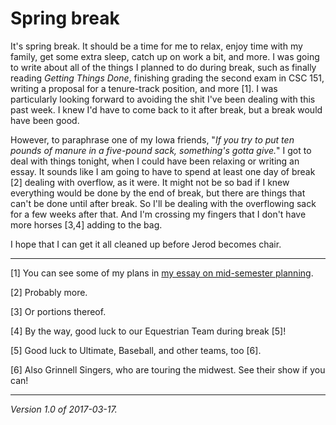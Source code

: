 Spring break
============

It's spring break.  It should be a time for me to relax, enjoy time with
my family, get some extra sleep, catch up on work a bit, and more.  I was
going to write about all of the things I planned to do during break, such
as finally reading _Getting Things Done_, finishing grading the second 
exam in CSC 151, writing a proposal for a tenure-track position, and more
[1].  I was particularly looking forward to avoiding the shit I've been
dealing with this past week.  I knew I'd have to come back to it after
break, but a break would have been good.

However, to paraphrase one of my Iowa friends, "*If you try to put ten
pounds of manure in a five-pound sack, something's gotta give.*" I got
to deal with things tonight, when I could have been relaxing or writing
an essay.  It sounds like I am going to have to spend at least one day
of break [2] dealing with overflow, as it were.  It might not be so bad
if I knew everything would be done by the end of break, but there are
things that can't be done until after break.  So I'll be dealing with
the overflowing sack for a few weeks after that.  And I'm crossing my
fingers that I don't have more horses [3,4] adding to the bag.

I hope that I can get it all cleaned up before Jerod becomes chair.

---

[1] You can see some of my plans in [my essay on mid-semester planning](midsemester-planning-2017-03-16).

[2] Probably more.

[3] Or portions thereof.

[4] By the way, good luck to our Equestrian Team during break [5]!

[5] Good luck to Ultimate, Baseball, and other teams, too [6].

[6] Also Grinnell Singers, who are touring the midwest.  See their show
if you can!

---

*Version 1.0 of 2017-03-17.*
